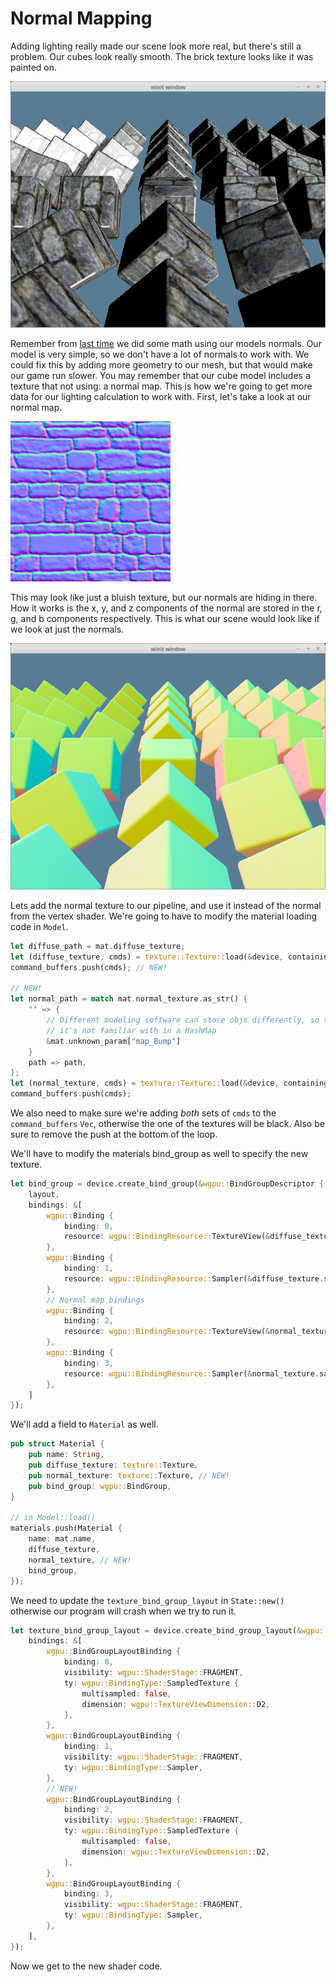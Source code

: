 # Normal Mapping

Adding lighting really made our scene look more real, but there's still a problem. Our cubes look really smooth. The brick texture looks like it was painted on.

![./blinn-phong.png](./blinn-phong.png)

Remember from [last time](../tutorial10-lighting) we did some math using our models normals. Our model is very simple, so we don't have a lot of normals to work with. We could fix this by adding more geometry to our mesh, but that would make our game run slower. You may remember that our cube model includes a texture that not using: a normal map. This is how we're going to get more data for our lighting calculation to work with. First, let's take a look at our normal map.

![./cube-normal.png](./cube-normal.png)

This may look like just a bluish texture, but our normals are hiding in there. How it works is the x, y, and z components of the normal are stored in the r, g, and b components respectively. This is what our scene would look like if we look at just the normals.

![./just-normals.png](./just-normals.png)

Lets add the normal texture to our pipeline, and use it instead of the normal from the vertex shader. We're going to have to modify the material loading code in `Model`.

```rust
let diffuse_path = mat.diffuse_texture;
let (diffuse_texture, cmds) = texture::Texture::load(&device, containing_folder.join(diffuse_path))?;
command_buffers.push(cmds); // NEW!

// NEW!
let normal_path = match mat.normal_texture.as_str() {
    "" => {
        // Different modeling software can store objs differently, so tobj stores material parameters
        // it's not familiar with in a HashMap
        &mat.unknown_param["map_Bump"]
    }
    path => path,
};
let (normal_texture, cmds) = texture::Texture::load(&device, containing_folder.join(normal_path))?;
command_buffers.push(cmds);
```

We also need to make sure we're adding *both* sets of `cmds` to the `command_buffers` `Vec`, otherwise the one of the textures will be black. Also be sure to remove the push at the bottom of the loop.

We'll have to modify the materials bind_group as well to specify the new texture.

```rust
let bind_group = device.create_bind_group(&wgpu::BindGroupDescriptor {
    layout,
    bindings: &[
        wgpu::Binding {
            binding: 0,
            resource: wgpu::BindingResource::TextureView(&diffuse_texture.view),
        },
        wgpu::Binding {
            binding: 1,
            resource: wgpu::BindingResource::Sampler(&diffuse_texture.sampler),
        },
        // Normal map bindings
        wgpu::Binding {
            binding: 2,
            resource: wgpu::BindingResource::TextureView(&normal_texture.view),
        },
        wgpu::Binding {
            binding: 3,
            resource: wgpu::BindingResource::Sampler(&normal_texture.sampler),
        },
    ]
});
```

We'll add a field to `Material` as well.

```rust
pub struct Material {
    pub name: String,
    pub diffuse_texture: texture::Texture,
    pub normal_texture: texture::Texture, // NEW!
    pub bind_group: wgpu::BindGroup,
}

// in Model::load()
materials.push(Material {
    name: mat.name,
    diffuse_texture,
    normal_texture, // NEW!
    bind_group,
});
```

We need to update the `texture_bind_group_layout` in `State::new()` otherwise our program will crash when we try to run it.

```rust
let texture_bind_group_layout = device.create_bind_group_layout(&wgpu::BindGroupLayoutDescriptor {
    bindings: &[
        wgpu::BindGroupLayoutBinding {
            binding: 0,
            visibility: wgpu::ShaderStage::FRAGMENT,
            ty: wgpu::BindingType::SampledTexture {
                multisampled: false,
                dimension: wgpu::TextureViewDimension::D2,
            },
        },
        wgpu::BindGroupLayoutBinding {
            binding: 1,
            visibility: wgpu::ShaderStage::FRAGMENT,
            ty: wgpu::BindingType::Sampler,
        },
        // NEW!
        wgpu::BindGroupLayoutBinding {
            binding: 2,
            visibility: wgpu::ShaderStage::FRAGMENT,
            ty: wgpu::BindingType::SampledTexture {
                multisampled: false,
                dimension: wgpu::TextureViewDimension::D2,
            },
        },
        wgpu::BindGroupLayoutBinding {
            binding: 3,
            visibility: wgpu::ShaderStage::FRAGMENT,
            ty: wgpu::BindingType::Sampler,
        },
    ],
});
```

Now we get to the new shader code.

